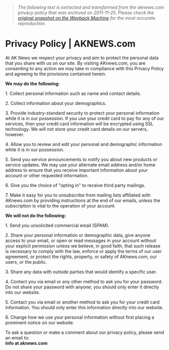 > *The following text is extracted and transformed from the aknews.com privacy policy that was archived on 2011-11-25. Please check the [original snapshot on the Wayback Machine](https://web.archive.org/web/20111125052349id_/http%3A//www.aknews.com/en/%3Ftpl%3Dprivacy.tpl) for the most accurate reproduction.*

# Privacy Policy | AKNEWS.com

At AK News we respect your privacy and aim to protect the personal data that you share with us on our site. By visiting AKnews.com, you are consenting to any action we may take in compliance with this Privacy Policy and agreeing to the provisions contained herein.

**We may do the following:**

1\. Collect personal information such as name and contact details.

2\. Collect information about your demographics.

3\. Provide industry-standard security to protect your personal information while it is in our possession. If you use your credit card to pay for any of our services, then your credit card information will be encrypted using SSL technology. We will not store your credit card details on our servers, however.

4\. Allow you to review and edit your personal and demographic information while it is in our possession.

5\. Send you service announcements to notify you about new products or service updates. We may use your alternate email address and/or home address to ensure that you receive important information about your account or other requested information.

6\. Give you the choice of "opting in" to receive third party mailings.

7\. Make it easy for you to unsubscribe from mailing lists affiliated with AKnews.com by providing instructions at the end of our emails, unless the subscription is vital to the operation of your account.

**We will not do the following:**

1\. Send you unsolicited commercial email (SPAM).

2\. Share your personal information or demographic data, give anyone access to your email, or open or read messages in your account without your explicit permission unless we believe, in good faith, that such release is necessary to comply with the law, enforce or apply the terms of our user agreement, or protect the rights, property, or safety of AKnews.com, our users, or the public.

3\. Share any data with outside parties that would identify a specific user.

4\. Contact you via email or any other method to ask you for your password. Do not share your password with anyone; you should only enter it directly into our website.

5\. Contact you via email or another method to ask you for your credit card information. You should only enter this information directly into our website.

6\. Change how we use your personal information without first placing a prominent notice on our website. 

To ask a question or make a comment about our privacy policy, please send an email to:   
**info at aknews.com**

